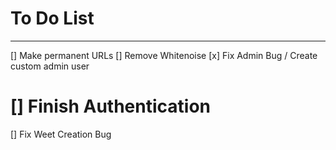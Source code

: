 # To Do List
------------

[] Make permanent URLs
[] Remove Whitenoise
[x] Fix Admin Bug / Create custom admin user
# [] Finish Authentication
[] Fix Weet Creation Bug
